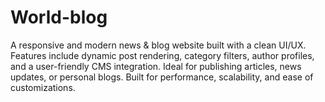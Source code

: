 # World-blog
A responsive and modern news &amp; blog website built with a clean UI/UX. Features include dynamic post rendering, category filters, author profiles, and a user-friendly CMS integration. Ideal for publishing articles, news updates, or personal blogs. Built for performance, scalability, and ease of customizations.
